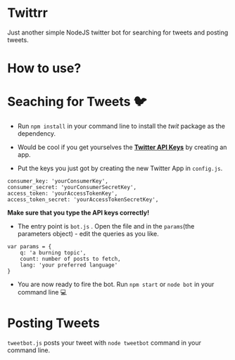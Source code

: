 
# Twittrr
Just another simple NodeJS twitter bot for searching for tweets and posting tweets.
# How to use?
# Seaching for Tweets :bird:
* Run ```npm install``` in your command line to install the _twit_ package as the dependency.

* Would be cool if you get yourselves the **[Twitter API Keys](https://developer.twitter.com/en/apps)** by creating an app.
 
* Put the keys you just got by creating the new Twitter App in ```config.js```.
```
consumer_key: 'yourConsumerKey',
consumer_secret: 'yourConsumerSecretKey',
access_token: 'yourAccessTokenKey',
access_token_secret: 'yourAccessTokenSecretKey',
```
**Make sure that you type the API keys correctly!**

* The entry point is ```bot.js``` . Open the file and in the ```params```(the parameters object) - edit the queries as you like.
```
var params = {
	q: 'a burning topic',
	count: number of posts to fetch,
	lang: 'your preferred language'
}
```
* You are now ready to fire the bot. Run ```npm start``` or ```node bot``` in your command line :computer:

# Posting Tweets
```tweetbot.js``` posts your tweet with ```node tweetbot``` command in your command line.
